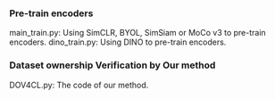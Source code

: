 ### Pre-train encoders
main_train.py: Using SimCLR, BYOL, SimSiam or MoCo v3 to pre-train encoders.
dino_train.py: Using DINO to pre-train encoders.

### Dataset ownership Verification by Our method
DOV4CL.py: The code of our method.